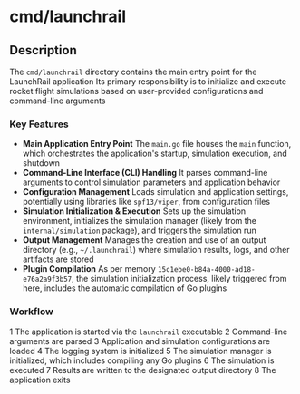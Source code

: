 # cmd/launchrail

## Description

The `cmd/launchrail` directory contains the main entry point for the LaunchRail application Its primary responsibility is to initialize and execute rocket flight simulations based on user-provided configurations and command-line arguments

### Key Features

* **Main Application Entry Point** The `main.go` file houses the `main` function, which orchestrates the application's startup, simulation execution, and shutdown
* **Command-Line Interface (CLI) Handling** It parses command-line arguments to control simulation parameters and application behavior
* **Configuration Management** Loads simulation and application settings, potentially using libraries like `spf13/viper`, from configuration files
* **Simulation Initialization & Execution** Sets up the simulation environment, initializes the simulation manager (likely from the `internal/simulation` package), and triggers the simulation run
* **Output Management** Manages the creation and use of an output directory (e.g., `~/.launchrail`) where simulation results, logs, and other artifacts are stored
* **Plugin Compilation** As per memory `15c1ebe0-b84a-4000-ad18-e76a2a9f3b57`, the simulation initialization process, likely triggered from here, includes the automatic compilation of Go plugins

### Workflow

1 The application is started via the `launchrail` executable
2 Command-line arguments are parsed
3 Application and simulation configurations are loaded
4 The logging system is initialized
5 The simulation manager is initialized, which includes compiling any Go plugins
6 The simulation is executed
7 Results are written to the designated output directory
8 The application exits
